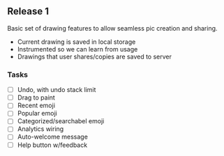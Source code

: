 ## Release 1

Basic set of drawing features to allow seamless pic creation and sharing.
* Current drawing is saved in local storage
* Instrumented so we can learn from usage
* Drawings that user shares/copies are saved to server

### Tasks

- [ ] Undo, with undo stack limit
- [ ] Drag to paint
- [ ] Recent emoji
- [ ] Popular emoji
- [ ] Categorized/searchabel emoji
- [ ] Analytics wiring
- [ ] Auto-welcome message
- [ ] Help button w/feedback
